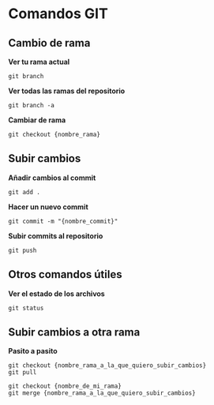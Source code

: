 # Comandos GIT

## Cambio de rama

**Ver tu rama actual**
```
git branch
```
**Ver todas las ramas del repositorio**
```
git branch -a
```
**Cambiar de rama**
```
git checkout {nombre_rama}
```

## Subir cambios

**Añadir cambios al commit**
```
git add .
```
**Hacer un nuevo commit**
```
git commit -m "{nombre_commit}"
 ```
**Subir commits al repositorio**
```
git push
```

## Otros comandos útiles

**Ver el estado de los archivos**
```
git status
```

## Subir cambios a otra rama

**Pasito a pasito**
```
git checkout {nombre_rama_a_la_que_quiero_subir_cambios}
git pull

git checkout {nombre_de_mi_rama}
git merge {nombre_rama_a_la_que_quiero_subir_cambios}
```